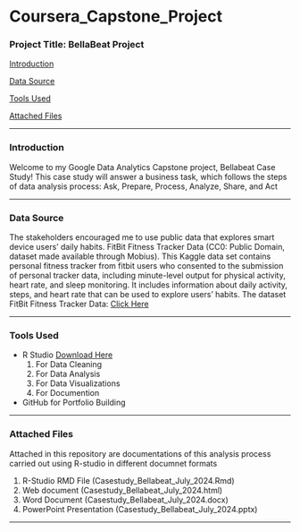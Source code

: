 # Coursera_Capstone_Project

### Project Title: BellaBeat Project 
[Introduction](#introduction) 

[Data Source](#data-source) 

[Tools Used](#tools-used) 

[Attached Files](attached-files)

---
### Introduction
Welcome to my Google Data Analytics Capstone project, Bellabeat Case Study! This case study will answer a business task, which follows the steps of data analysis process: Ask, Prepare, Process, Analyze, Share, and Act

---
### Data Source
The stakeholders encouraged me to use public data that explores smart device users’ daily habits. FitBit Fitness Tracker Data (CC0: Public Domain, dataset made available through Mobius). This Kaggle data set contains personal fitness tracker from fitbit users who consented to the submission of personal tracker data, including minute-level output for physical activity, heart rate, and sleep monitoring. It includes information about daily activity, steps, and heart rate that can be used to explore users’ habits. The dataset
FitBit Fitness Tracker Data: [Click Here](https://www.kaggle.com/datasets/arashnic/fitbit)

---
### Tools Used
- R Studio [Download Here](https://www.microsoft.com)
  1. For Data Cleaning
  2. For Data Analysis
  3. For Data Visualizations
  4. For Documention
- GitHub for Portfolio Building

---
### Attached Files
Attached in this repository are documentations of this analysis process carried out using R-studio in different documnet formats
1. R-Studio RMD File (Casestudy_Bellabeat_July_2024.Rmd)
2. Web document (Casestudy_Bellabeat_July_2024.html)
3. Word Document (Casestudy_Bellabeat_July_2024.docx)
4. PowerPoint Presentation (Casestudy_Bellabeat_July_2024.pptx)

---
